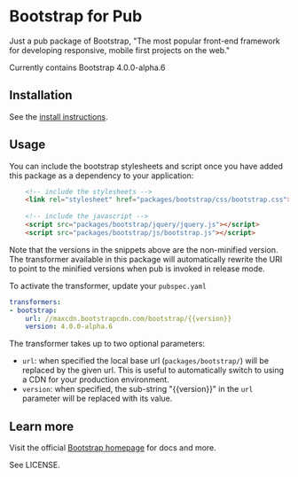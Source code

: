 # Bootstrap for Pub

Just a pub package of Bootstrap,
"The most popular front-end framework
for developing responsive, mobile first
projects on the web."

Currently contains Bootstrap 4.0.0-alpha.6

## Installation

See the [install instructions][install].

## Usage

You can include the bootstrap stylesheets and script once you have added this package as a 
dependency to your application:

```html
    <!-- include the stylesheets -->
    <link rel="stylesheet" href="packages/bootstrap/css/bootstrap.css">
    
    <!-- include the javascript -->
    <script src="packages/bootstrap/jquery/jquery.js"></script>
    <script src="packages/bootstrap/js/bootstrap.js"></script>
```

Note that the versions in the snippets above are the non-minified version.
The transformer available
in this package will automatically rewrite the URI to point to the minified
versions when pub is invoked in release mode.

To activate the transformer, update your `pubspec.yaml`

```yaml
transformers:
- bootstrap:
    url: //maxcdn.bootstrapcdn.com/bootstrap/{{version}}
    version: 4.0.0-alpha.6
```

The transformer takes up to two optional parameters:
- `url`: when specified the local base url (`packages/bootstrap/`) will be
   replaced by the given url. This is useful to automatically switch to
   using a CDN for your production environment.
- `version`: when specified, the sub-string "{{version}}" in the `url`
   parameter will be replaced with its value.

## Learn more

Visit the official [Bootstrap homepage][bs] for docs and more.

See LICENSE.

[install]: https://pub.dartlang.org/packages/bootstrap#installing
[bs]: https://v4-alpha.getbootstrap.com/
